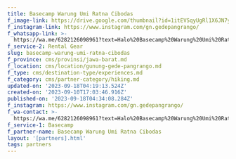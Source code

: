 ```yaml
---
title: Basecamp Warung Umi Ratna Cibodas
f_image-link: https://drive.google.com/thumbnail?id=1itEVSqyUgRl1X6JN7y9ondzXj5qWqFHw
f_instagram-link: https://www.instagram.com/gn.gedepangrango/
f_whatsapp-link: >-
  https://wa.me/6282126098961?text=Halo%20Basecamp%20Warung%20Umi%20Ratna%20Cibodas,%20saya%20dapat%20info%20dari%20@loocale.id%20dan%20punya%20pertanyaan
f_service-2: Rental Gear
slug: basecamp-warung-umi-ratna-cibodas
f_province: cms/provinsi/jawa-barat.md
f_location: cms/location/gunung-gede-pangrango.md
f_type: cms/destination-type/experiences.md
f_category: cms/partner-category/hiking.md
updated-on: '2023-09-18T04:19:13.524Z'
created-on: '2023-09-10T17:03:46.916Z'
published-on: '2023-09-18T04:34:08.284Z'
f_instagram: https://www.instagram.com/gn.gedepangrango/
f_wa-contact: >-
  https://wa.me/6282126098961?text=Halo%20Basecamp%20Warung%20Umi%20Ratna%20Cibodas,%20saya%20dapat%20info%20dari%20@loocale.id%20dan%20punya%20pertanyaan
f_service-1: Basecamp
f_partner-name: Basecamp Warung Umi Ratna Cibodas
layout: '[partners].html'
tags: partners
---
```



